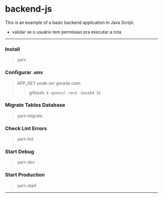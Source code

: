 # backend-js
This is an example of a basic backend application in Java Script.

 - validar se o usuário tem permissao pra executar a rota
---

### Install
 > yarn

### Configurar .env
 > APP_KEY pode ser gerada com:
 >> gitbash: `$ openssl rand -base64 32`
### Migrate Tables Database
 > yarn migrate

### Check Lint Errors
 > yarn lint

### Start Debug
 > yarn dev

### Start Production
 > yarn start

 ---
